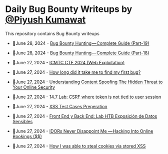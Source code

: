 # Daily Bug Bounty Writeups by [@Piyush Kumawat](https://twitter.com/piyush_supiy) 
This repository contains Bug Bounty writeups

<!-- BLOG-POST-LIST:START -->
 - 💯June 28, 2024 - [Bug Bounty Hunting — Complete Guide &lpar;Part-19&rpar;](https://medium.com/@rafid19/bug-bounty-hunting-complete-guide-part-19-7dfd1bd2d1ba?source=rss------bug_bounty-5) 

 - 💯June 28, 2024 - [Bug Bounty Hunting — Complete Guide &lpar;Part-18&rpar;](https://medium.com/@rafid19/bug-bounty-hunting-complete-guide-part-18-5179747f60c3?source=rss------bug_bounty-5) 

 - 💯June 27, 2024 - [ICMTC CTF 2024 &lpar;Web Exploitation&rpar;](https://0x0anas.medium.com/icmtc-ctf-2024-web-exploitation-57998a15107b?source=rss------bug_bounty-5) 

 - 💯June 27, 2024 - [How long did it take me to find my first bug?](https://medium.com/@deadoverflow/how-long-did-it-take-me-to-find-my-first-bug-969699fa9080?source=rss------bug_bounty-5) 

 - 💯June 27, 2024 - [Understanding Content Spoofing The Hidden Threat to Your Online Security](https://medium.com/@Land2Cyber/understanding-content-spoofing-the-hidden-threat-to-your-online-security-409d18e1fbb4?source=rss------bug_bounty-5) 

 - 💯June 27, 2024 - [14.7 Lab: CSRF where token is not tied to user session](https://cyberw1ng.medium.com/14-7-lab-csrf-where-token-is-not-tied-to-user-session-841faddd036a?source=rss------bug_bounty-5) 

 - 💯June 27, 2024 - [XSS Test Cases Preperation](https://medium.com/@NadirSensoy/xss-test-cases-preperation-566e34ff94fb?source=rss------bug_bounty-5) 

 - 💯June 27, 2024 - [Front End y Back End: Lab HTB Exposición de Datos Sensibles](https://zhunter12.medium.com/front-end-y-back-end-lab-htb-exposici%C3%B3n-de-datos-sensibles-a21431c08d9d?source=rss------bug_bounty-5) 

 - 💯June 27, 2024 - [IDORs Never Disappoint Me — Hacking Into Online Bookings &lpar;$$&rpar;](https://aravind07.medium.com/idors-never-disappoint-me-hacking-into-online-bookings-5b2f34e1af25?source=rss------bug_bounty-5) 

 - 💯June 27, 2024 - [How I was able to steal cookies via stored XSS](https://medium.com/@0x_xnum/how-i-was-able-to-steal-cookies-via-stored-xss-c7f172fe114c?source=rss------bug_bounty-5) 
<!-- BLOG-POST-LIST:END -->
